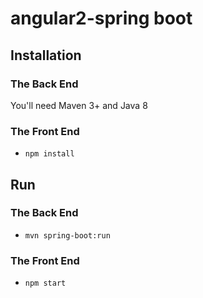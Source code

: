 # angular2-spring boot
## Installation

### The Back End

You'll need Maven 3+ and Java 8

### The Front End

* `npm install`
 
## Run

### The Back End

* `mvn spring-boot:run`

### The Front End

* `npm start`
